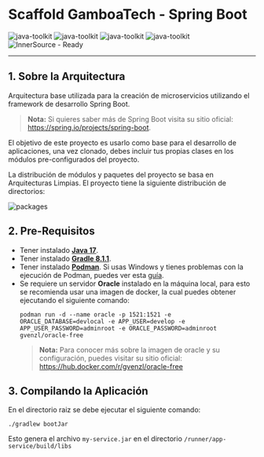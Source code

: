 # Scaffold GamboaTech - Spring Boot
![java-toolkit](https://img.shields.io/badge/Java17-Toolkit-important?logo=java)
![java-toolkit](https://img.shields.io/badge/MongoDB-NoSQL-blue)
![java-toolkit](https://img.shields.io/badge/Oracle-SQL-blue)
![java-toolkit](https://img.shields.io/badge/Gradle-Build-yellow)
![InnerSource - Ready](https://img.shields.io/badge/Scafflod%20Project-ready-green)

***
<div id='id1' />

## 1. Sobre la Arquitectura
 
Arquitectura base utilizada para la creación de microservicios utilizando el framework de desarrollo Spring Boot.

> **Nota:** Si quieres saber más de Spring Boot visita su sitio oficial: https://spring.io/projects/spring-boot.

El objetivo de este proyecto es usarlo como base para el desarrollo de aplicaciones, una vez clonado,
debes incluir tus propias clases en los módulos pre-configurados del proyecto.

La distribución de módulos y paquetes del proyecto se basa en Arquitecturas Limpias. El proyecto tiene la siguiente distribución de directorios:

![packages](.doc/packages.png)

<div id='id2' />

## 2. Pre-Requisitos
* Tener instalado [**Java 17**](https://www.oracle.com/java/technologies/downloads/).
* Tener instalado [**Gradle 8.1.1**](https://gradle.org/install/).
* Tener instalado [**Podman**](https://podman.io/docs/installation). Si usas Windows y tienes problemas con la
  ejecución de Podman, puedes ver esta [guía](https://blog.scottlogic.com/2022/02/15/replacing-docker-desktop-with-podman.html).
* Se requiere un servidor **Oracle** instalado en la máquina local, para esto se recomienda usar una imagen de
  docker, la cual puedes obtener ejecutando el siguiente comando:
  ```shell script
  podman run -d --name oracle -p 1521:1521 -e ORACLE_DATABASE=devlocal -e APP_USER=develop -e APP_USER_PASSWORD=adminroot -e ORACLE_PASSWORD=adminroot gvenzl/oracle-free
  ```
  > **Nota:** Para conocer más sobre la imagen de oracle y su configuración, puedes  visitar su sitio oficial:
  > https://hub.docker.com/r/gvenzl/oracle-free


<div id='id2.3' />

## 3. Compilando la Aplicación

En el directorio raiz se debe ejecutar el siguiente comando:
```shell script
./gradlew bootJar
```

Esto genera el archivo `my-service.jar` en el directorio `/runner/app-service/build/libs`

<div id='id2.4' />
